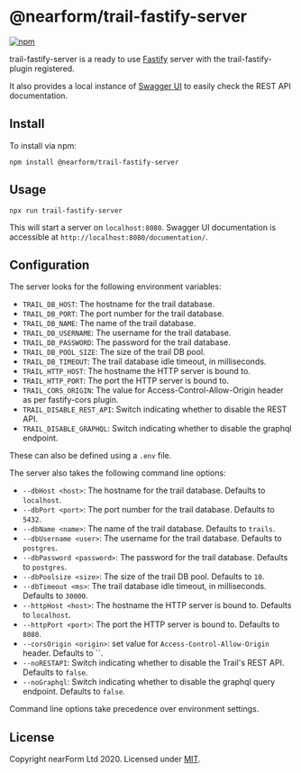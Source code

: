 # @nearform/trail-fastify-server

[![npm][npm-badge]][npm-url]

trail-fastify-server is a ready to use [Fastify][fastify] server with the trail-fastify-plugin registered.

It also provides a local instance of [Swagger UI][swagger-ui] to easily check the REST API documentation.

## Install

To install via npm:

    npm install @nearform/trail-fastify-server

## Usage

    npx run trail-fastify-server

This will start a server on `localhost:8080`. Swagger UI documentation is accessible at `http://localhost:8080/documentation/`.

## Configuration

The server looks for the following environment variables:

-   `TRAIL_DB_HOST`: The hostname for the trail database.
-   `TRAIL_DB_PORT`: The port number for the trail database.
-   `TRAIL_DB_NAME`: The name of the trail database.
-   `TRAIL_DB_USERNAME`: The username for the trail database.
-   `TRAIL_DB_PASSWORD`: The password for the trail database.
-   `TRAIL_DB_POOL_SIZE`: The size of the trail DB pool.
-   `TRAIL_DB_TIMEOUT`: The trail database idle timeout, in milliseconds.
-   `TRAIL_HTTP_HOST`: The hostname the HTTP server is bound to.
-   `TRAIL_HTTP_PORT`: The port the HTTP server is bound to.
-   `TRAIL_CORS_ORIGIN`: The value for Access-Control-Allow-Origin header as per fastify-cors plugin.
-   `TRAIL_DISABLE_REST_API`: Switch indicating whether to disable the REST API.
-   `TRAIL_DISABLE_GRAPHQL`: Switch indicating whether to disable the graphql endpoint.

These can also be defined using a `.env` file.

The server also takes the following command line options:

-   `--dbHost <host>`: The hostname for the trail database. Defaults to `localhost`.
-   `--dbPort <port>`: The port number for the trail database. Defaults to `5432`.
-   `--dbName <name>`: The name of the trail database. Defaults to `trails`.
-   `--dbUsername <user>`: The username for the trail database. Defaults to `postgres`.
-   `--dbPassword <password>`: The password for the trail database. Defaults to `postgres`.
-   `--dbPoolsize <size>`: The size of the trail DB pool. Defaults to `10`.
-   `--dbTimeout <ms>`: The trail database idle timeout, in milliseconds. Defaults to `30000`.
-   `--httpHost <host>`: The hostname the HTTP server is bound to. Defaults to `localhost`.
-   `--httpPort <port>`: The port the HTTP server is bound to. Defaults to `8080`.
-   `--corsOrigin <origin>`: set value for `Access-Control-Allow-Origin` header. Defaults to ``.
-   `--noRESTAPI`: Switch indicating whether to disable the Trail's REST API. Defaults to `false`.
-   `--noGraphql`: Switch indicating whether to disable the graphql query endpoint. Defaults to `false`.

Command line options take precedence over environment settings.

## License

Copyright nearForm Ltd 2020. Licensed under [MIT][license].

[npm-url]: https://npmjs.org/package/@nearform/trail-fastify-server

[npm-badge]: https://img.shields.io/npm/v/@nearform/trail-fastify-server.svg

[fastify]: https://www.fastify.io/

[swagger-ui]: https://swagger.io/swagger-ui/

[license]: ./LICENSE.md
